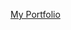 [My Portfolio](https://htmlpreview.github.io/?https://github.com/sana-dev/Potfolio/blob/main/index.html)
